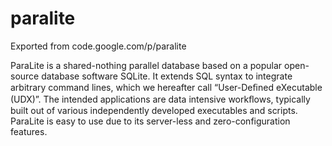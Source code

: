 # paralite
Exported from code.google.com/p/paralite

ParaLite is a shared-nothing parallel database based on a popular open-source database software SQLite. It extends SQL syntax to integrate arbitrary command lines, which we hereafter call “User-Deﬁned eXecutable (UDX)”. The intended applications are data intensive workﬂows, typically built out of various independently developed executables and scripts. ParaLite is easy to use due to its server-less and zero-configuration features.
